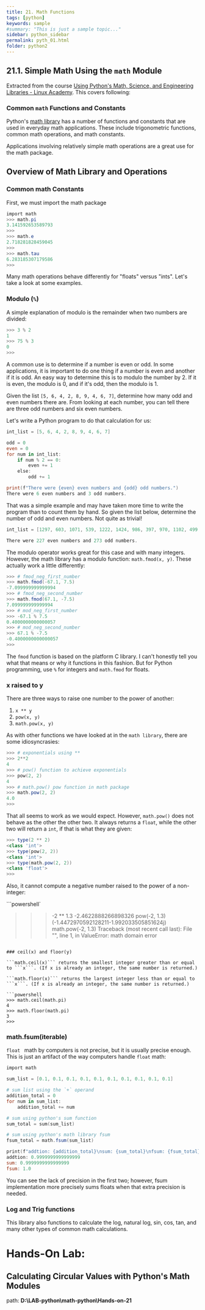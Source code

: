 ```yaml
---
title: 21. Math Functions
tags: [python]
keywords: sample
#summary: "This is just a sample topic..."
sidebar: python_sidebar
permalink: pyth_01.html
folder: python2
---
```


## 21.1. Simple Math Using the `math` Module

Extracted from the course [Using Python's Math, Science, and Engineering Libraries - Linux Academy](https://linuxacademy.com/cp/modules/view/id/621). This covers following:

### Common `math` Functions and Constants

Python's [math library](https://docs.python.org/3/library/math.html) has a number of functions and constants that are used in everyday math applications. These include trigonometric functions, common math operations, and math constants.

Applications involving relatively simple math operations are a great use for the math package.

## Overview of Math Library and Operations

### Common math Constants

First, we must import the math package

```powershell
import math
>>> math.pi
3.141592653589793
>>>
>>> math.e
2.718281828459045
>>>
>>> math.tau
6.283185307179586
>>>
```
Many math operations behave differently for "floats" versus "ints". Let's take a look at some examples.

### Modulo (```%```)

A simple explanation of modulo is the remainder when two numbers are divided:

```powershell
>>> 3 % 2
1
>>> 75 % 3
0
>>>
```

A common use is to determine if a number is even or odd. In some applications, it is important to do one thing if a number is even and another if it is odd. An easy way to determine this is to modulo the number by 2. If it is even, the modulo is 0, and if it's odd, then the modulo is 1.

Given the list ```[5, 6, 4, 2, 8, 9, 4, 6, 7]```, determine how many odd and even numbers there are. From looking at each number, you can tell there are three odd numbers and six even numbers.

Let's write a Python program to do that calculation for us:

```powershell
int_list = [5, 6, 4, 2, 8, 9, 4, 6, 7]

odd = 0
even = 0
for num in int_list:
    if num % 2 == 0:
        even += 1
    else:
        odd += 1

print(f"There were {even} even numbers and {odd} odd numbers.")
There were 6 even numbers and 3 odd numbers.
```

That was a simple example and may have taken more time to write the program than to count them by hand. So given the list below, determine the number of odd and even numbers. Not quite as trivial!

```powershell
int_list = [1297, 603, 1071, 539, 1222, 1424, 986, 397, 970, 1102, 499, 533, 908, 559, 386, 1183, 595, 69, 1141, 76, 1156, 249, 1005, 1340, 570, 1459, 863, 1343, 185, 895, 1312, 50, 918, 677, 394, 629, 1317, 944, 466, 751, 1050, 301, 415, 784, 19, 1395, 1223, 979, 252, 1155, 59, 107, 632, 995, 972, 867, 332, 751, 810, 50, 55, 218, 997, 1085, 475, 1494, 372, 648, 428, 673, 629, 445, 392, 504, 288, 626, 707, 1302, 1449, 83, 1441, 1274, 271, 1151, 101, 657, 1381, 1384, 1102, 21, 298, 1131, 540, 720, 333, 251, 35, 1239, 1071, 313, 784, 381, 311, 1241, 1377, 996, 1342, 329, 380, 874, 1431, 1489, 922, 939, 501, 1208, 356, 1111, 828, 204, 3, 86, 262, 362, 669, 618, 1272, 889, 991, 620, 449, 1044, 774, 707, 1425, 904, 217, 870, 43, 1430, 1321, 1379, 1175, 622, 1445, 730, 672, 1376, 779, 15, 1170, 1199, 1278, 1482, 17, 227, 1363, 441, 1309, 550, 657, 485, 725, 865, 267, 991, 294, 1375, 1479, 905, 1229, 1023, 323, 657, 1409, 451, 1456, 964, 263, 1388, 735, 1304, 499, 238, 992, 384, 34, 208, 1253, 1011, 362, 350, 1267, 377, 639, 167, 857, 895, 1220, 577, 652, 200, 1475, 375, 1440, 11, 1285, 1371, 370, 314, 658, 411, 616, 699, 830, 682, 472, 121, 916, 167, 1243, 1211, 1490, 252, 1147, 1462, 1499, 667, 566, 1268, 687, 1370, 1063, 65, 335, 1183, 354, 1483, 1090, 139, 959, 603, 1303, 1019, 1237, 760, 1382, 33, 118, 176, 978, 657, 1127, 33, 704, 585, 1128, 990, 284, 344, 100, 160, 67, 397, 1306, 1316, 124, 99, 22, 1040, 25, 1312, 39, 886, 1430, 89, 350, 1105, 439, 1026, 130, 908, 719, 1001, 571, 280, 310, 242, 1168, 249, 1422, 7, 1373, 1401, 800, 777, 737, 1109, 1040, 1226, 547, 816, 579, 971, 151, 269, 108, 663, 1213, 300, 299, 458, 1024, 970, 868, 942, 1043, 365, 1438, 240, 608, 1391, 791, 378, 286, 1309, 1090, 70, 116, 390, 465, 428, 125, 953, 75, 261, 553, 294, 569, 1406, 175, 1472, 425, 584, 1285, 1359, 231, 553, 215, 406, 1007, 1294, 1276, 944, 201, 94, 605, 212, 508, 814, 564, 1403, 262, 1012, 92, 109, 585, 264, 260, 123, 1136, 643, 73, 966, 1180, 281, 1291, 1267, 1293, 988, 814, 930, 1050, 43, 1402, 1113, 181, 379, 951, 52, 668, 54, 881, 249, 1428, 1500, 8, 1289, 640, 95, 559, 1303, 52, 243, 604, 461, 81, 1449, 106, 1127, 78, 740, 1204, 1374, 1197, 1230, 176, 61, 403, 25, 1115, 603, 1119, 27, 316, 106, 1260, 1132, 29, 523, 1094, 987, 1065, 562, 664, 897, 821, 383, 612, 261, 239, 1062, 1236, 1374, 337, 288, 104, 163, 451, 1223, 208, 663, 1066, 737, 803, 1040, 90, 1490, 735, 155, 1389, 222, 512, 591, 321, 35, 377, 153, 981, 838, 1420, 1071, 1300, 867, 11, 259, 1161, 339, 564, 1439, 1056, 1475, 337, 288, 238, 242, 525, 1353, 885, 1417, 127, 677, 16, 1300, 1408, 604, 9, 1071, 175, 964]

There were 227 even numbers and 273 odd numbers.
```

The modulo operator works great for this case and with many integers. However, the math library has a modulo function: ```math.fmod(x, y)```. These actually work a little differently:

```powershell
>>> # fmod_neg_first_number
>>> math.fmod(-67.1, 7.5)
-7.099999999999994
>>> # fmod_neg_second_number
>>> math.fmod(67.1, -7.5)
7.099999999999994
>>> # mod_neg_first_number
>>> -67.1 % 7.5
0.4000000000000057
>>> # mod_neg_second_number
>>> 67.1 % -7.5
-0.4000000000000057
>>>
```

The ```fmod``` function is based on the platform C library. I can't honestly tell you what that means or why it functions in this fashion. But for Python programming, use ```%``` for integers and ```math.fmod``` for floats.

### x raised to y

There are three ways to raise one number to the power of another:


1. ```x ** y```
2. ```pow(x, y)```
3. ```math.pow(x, y)```

As with other functions we have looked at in the ```math library```, there are some idiosyncrasies:

```powershell
>>> # exponentials using **
>>> 2**2
4
>>> # pow() function to achieve exponentials
>>> pow(2, 2)
4
>>> # math.pow() pow function in math package
>>> math.pow(2, 2)
4.0
>>>
```

That all seems to work as we would expect. However, ```math.pow()``` does not behave as the other the other two. It always returns a ```float```, while the other two will return a ```int```, if that is what they are given:

```powershell
>>> type(2 ** 2)
<class 'int'>
>>> type(pow(2, 2))
<class 'int'>
>>> type(math.pow(2, 2))
<class 'float'>
>>>
```

Also, it cannot compute a negative number raised to the power of a non-integer:

```powershell`
>>> -2 ** 1.3
-2.4622888266898326
>>> pow(-2, 1.3)
(-1.4472970592128211-1.992033505851624j)
>>> math.pow(-2, 1.3)
Traceback (most recent call last):
  File "<stdin>", line 1, in <module>
ValueError: math domain error
>>>
```

### ceil(x) and floor(y)

```math.ceil(x)``` returns the smallest integer greater than or equal to ```x```. (If x is already an integer, the same number is returned.)

```math.floor(x)``` returns the largest integer less than or equal to ```x```. (If x is already an integer, the same number is returned.)

```powershell
>>> math.ceil(math.pi)
4
>>> math.floor(math.pi)
3
>>>
```

### math.fsum(iterable)

```float ``` math by computers is not precise, but it is usually precise enough. This is just an artifact of the way computers handle ```float``` math:

```powershell
import math

sum_list = [0.1, 0.1, 0.1, 0.1, 0.1, 0.1, 0.1, 0.1, 0.1, 0.1]

# sum list using the `+` operand
addition_total = 0
for num in sum_list:
    addition_total += num

# sum using python's sum function
sum_total = sum(sum_list)

# sum using python's math library fsum
fsum_total = math.fsum(sum_list)

print(f"addtion: {addition_total}\nsum: {sum_total}\nfsum: {fsum_total}")
addtion: 0.9999999999999999
sum: 0.9999999999999999
fsum: 1.0
```

You can see the lack of precision in the first two; however, fsum implementation more precisely sums floats when that extra precision is needed.

### Log and Trig functions

This library also functions to calculate the log, natural log, sin, cos, tan, and many other types of common math calculations.

# Hands-On Lab: 
## Calculating Circular Values with Python's Math Modules

path: **D:\LAB-python\math-python\Hands-on-21**
